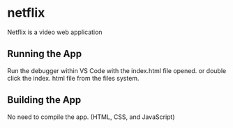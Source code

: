 # netflix

Netflix is a video web application

## Running the App
Run the debugger within VS Code with the index.html file opened. or double click the index.
html file from the files system.

## Building the App
No need to compile the app. (HTML, CSS, and JavaScript)

